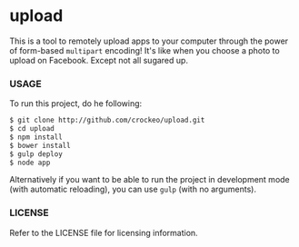 # upload

This is a tool to remotely upload apps to your computer through the power of
form-based `multipart` encoding! It's like when you choose a photo to upload on
Facebook. Except not all sugared up.

### USAGE

To run this project, do he following:

```bash
$ git clone http://github.com/crockeo/upload.git
$ cd upload
$ npm install
$ bower install
$ gulp deploy
$ node app
```

Alternatively if you want to be able to run the project in development mode
(with automatic reloading), you can use `gulp` (with no arguments).

### LICENSE

Refer to the LICENSE file for licensing information.
